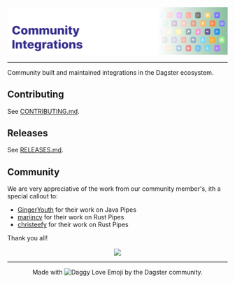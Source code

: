 <div align="center">
    <img alt="Cover Image" src=".github/cover.png">
</div>

---

Community built and maintained integrations in the Dagster ecosystem.

## Contributing

See [CONTRIBUTING.md](CONTRIBUTING.md).

## Releases

See [RELEASES.md](RELEASES.md).

## Community

We are very appreciative of the work from our community member's, ith a special callout to:

* [GingerYouth](https://github.com/GingerYouth) for their work on Java Pipes
* [marijncv](https://github.com/marijncv) for their work on Rust Pipes
* [christeefy](https://github.com/christeefy) for their work on Rust Pipes

Thank you all!

<div align="center">
  <a align="center" href="https://github.com/dagster-io/community-integrations/graphs/contributors">
    <img align="center" src="https://contrib.rocks/image?repo=dagster-io/community-integrations" />
  </a>
</div>

---

<div align="center">
    Made with <img height="20" alt="Daggy Love Emoji" src=".github/dagster-love.png"> by the Dagster community.
</div>
